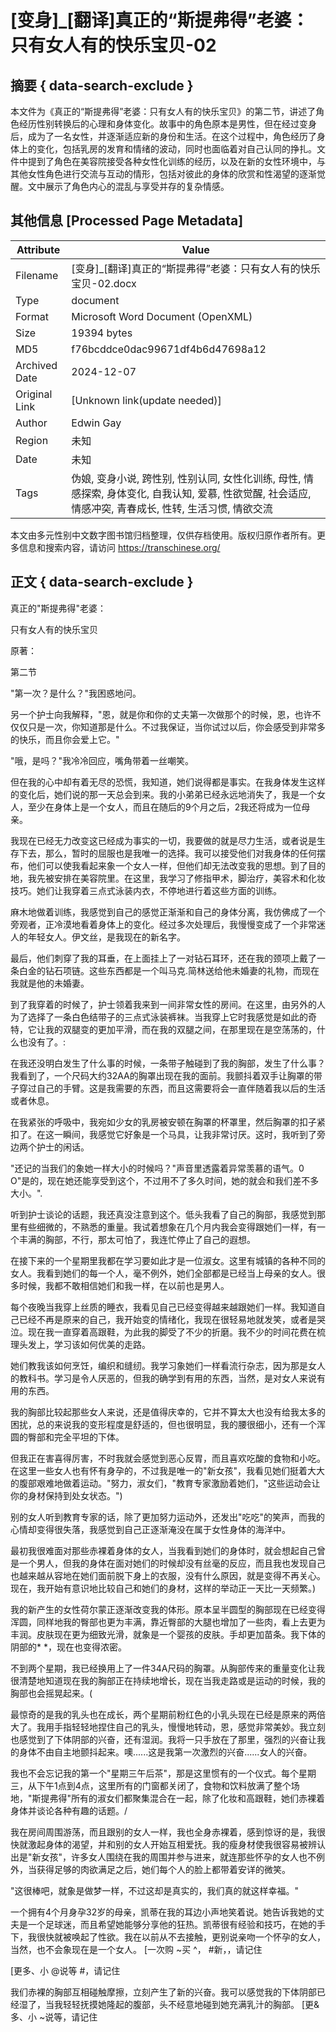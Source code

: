 # [变身]_[翻译]真正的“斯提弗得”老婆：只有女人有的快乐宝贝-02



## 摘要  { data-search-exclude }

<!-- tcd_abstract -->
本文件为《真正的“斯提弗得”老婆：只有女人有的快乐宝贝》的第二节，讲述了角色经历性别转换后的心理和身体变化。故事中的角色原本是男性，但在经过变身后，成为了一名女性，并逐渐适应新的身份和生活。在这个过程中，角色经历了身体上的变化，包括乳房的发育和情绪的波动，同时也面临着对自己认同的挣扎。文件中提到了角色在美容院接受各种女性化训练的经历，以及在新的女性环境中，与其他女性角色进行交流与互动的情形，包括对彼此的身体的欣赏和性渴望的逐渐觉醒。文中展示了角色内心的混乱与享受并存的复杂情感。

<!-- tcd_abstract_end -->

## 其他信息 [Processed Page Metadata]

| Attribute       | Value                                  |
|-----------------|----------------------------------------|
| Filename        | [变身]_[翻译]真正的“斯提弗得”老婆：只有女人有的快乐宝贝-02.docx                             |
| Type            | document                                 |
| Format          | Microsoft Word Document (OpenXML)                               |
| Size            | 19394 bytes                           |
| MD5             | f76bcddce0dac99671df4b6d47698a12                                  |
| Archived Date   | 2024-12-07                             |
| Original Link   | [Unknown link(update needed)]                         |
| Author          | Edwin Gay                               |
| Region          | 未知                               |
| Date            | 未知                                 |
| Tags            | 伪娘, 变身小说, 跨性别, 性别认同, 女性化训练, 母性, 情感探索, 身体变化, 自我认知, 爱慕, 性欲觉醒, 社会适应, 情感冲突, 青春成长, 性转, 生活习惯, 情欲交流                                 |

本文由多元性别中文数字图书馆归档整理，仅供存档使用。版权归原作者所有。更多信息和搜索内容，请访问 <https://transchinese.org/>


## 正文 { data-search-exclude }

<!-- tcd_main_text -->
真正的"斯提弗得"老婆：

只有女人有的快乐宝贝

原著：

第二节

"第一次？是什么？"我困惑地问。

另一个护士向我解释，"恩，就是你和你的丈夫第一次做那个的时候，恩，也许不仅仅只是一次，你知道那是什么。不过我保证，当你试过以后，你会感受到非常多的快乐，而且你会爱上它。"

"哦，是吗？"我冷冷回应，嘴角带着一丝嘲笑。

但在我的心中却有着无尽的恐慌，我知道，她们说得都是事实。在我身体发生这样的变化后，她们说的那一天总会到来。我的小弟弟已经永远地消失了，我是一个女人，至少在身体上是一个女人，而且在随后的9个月之后，2我还将成为一位母亲。

我现在已经无力改变这已经成为事实的一切，我要做的就是尽力生活，或者说是生存下去，那么，暂时的屈服也是我唯一的选择。我可以接受他们对我身体的任何摆布，他们可以使我看起来象一个女人一样，但他们却无法改变我的思想。到了目的地，我先被安排在美容院里。在这里，我学习了修指甲术，脚治疗，美容术和化妆技巧。她们让我穿着三点式泳装内衣，不停地进行着这些方面的训练。

麻木地做着训练，我感觉到自己的感觉正渐渐和自己的身体分离，我仿佛成了一个旁观者，正冷漠地看着身体上的变化。经过多次处理后，我慢慢变成了一个非常迷人的年轻女人。伊文丝，是我现在的新名字。

最后，他们刺穿了我的耳垂，在上面挂上了一对钻石耳环，还在我的颈项上戴了一条白金的钻石项链。这些东西都是一个叫马克.简林送给他未婚妻的礼物，而现在我就是他的未婚妻。

到了我穿着的时候了，护士领着我来到一间非常女性的房间。在这里，由另外的人为了选择了一条白色结带子的三点式泳装裤袜。当我穿上它时我感觉是如此的奇特，它让我的双腿变的更加平滑，而在我的双腿之间，在那里现在是空荡荡的，什么也没有了。:

在我还没明白发生了什么事的时候，一条带子触碰到了我的胸部，发生了什么事？我看到了，一个尺码大约32AA的胸罩出现在我的面前。我颤抖着双手让胸罩的带子穿过自己的手臂。这是我需要的东西，而且这需要将会一直伴随着我以后的生活或者休息。

在我紧张的呼吸中，我宛如少女的乳房被安顿在胸罩的杯罩里，然后胸罩的扣子紧扣了。在这一瞬间，我感觉它好象是一个马具，让我非常讨厌。这时，我听到了旁边两个护士的闲话。

"还记的当我们的象她一样大小的时候吗？"声音里透露着异常羡慕的语气。0 O"是的，现在她还能享受到这个，不过用不了多久时间，她的就会和我们差不多大小。".

听到护士谈论的话题，我还真没注意到这个。低头我看了自己的胸部，我感觉到那里有些细微的，不熟悉的重量。我试着想象在几个月内我会变得跟她们一样，有一个丰满的胸部，不行，那太可怕了，我连忙停止了自己的遐想。

在接下来的一个星期里我都在学习要如此才是一位淑女。这里有城镇的各种不同的女人。我看到她们的每一个人，毫不例外，她们全部都是已经当上母亲的女人。很多时候，我都不敢相信她们和我一样，在以前也是男人。

每个夜晚当我穿上丝质的睡衣，我看见自己已经变得越来越跟她们一样。我知道自己已经不再是原来的自己，我开始变的情绪化，我现在很轻易地就发笑，或者是哭泣。现在我一直穿着高跟鞋，为此我的脚受了不少的折磨。我不少的时间花费在梳理头发上，学习该如何优美的走路。

她们教我该如何烹饪，编织和缝纫。我学习象她们一样看流行杂志，因为那是女人的教科书。学习是令人厌恶的，但我的确学到有用的东西，当然，是对女人来说有用的东西。

我的胸部比较起那些女人来说，还是值得庆幸的，它并不算太大也没有给我太多的困扰，总的来说我的变形程度是舒适的，但也很明显，我的腰很细小，还有一个浑圆的臀部和完全平坦的下体。

但我正在害喜得厉害，不时我就会感觉到恶心反胃，而且喜欢吃酸的食物和小吃。在这里一些女人也有怀有身孕的，不过我是唯一的"新女孩"，我看见她们挺着大大的腹部艰难地做着运动。"努力，淑女们，"教育专家激励着她们，"这些运动会让你的身材保持到处女状态。")

别的女人听到教育专家的话，除了更加努力运动外，还发出"吃吃"的笑声，而我的心情却变得很失落，我感觉到自己正逐渐淹没在属于女性身体的海洋中。

最初我很难面对那些赤裸着身体的女人，当我看到她们的身体时，就会想起自己曾是一个男人，但我的身体在面对她们的时候却没有丝毫的反应，而且我也发现自己也越来越从容地在她们面前脱下身上的衣服，没有什么原因，就是变得不再关心。现在，我开始有意识地比较自己和她们的身材，这样的举动正一天比一天频繁。)

我的新产生的女性荷尔蒙正逐渐改变我的体形。原本呈半圆型的胸部现在已经变得浑圆，同样地我的臀部也更为丰满，靠近臀部的大腿也增加了一些肉，看上去更为丰润。皮肤现在更为细致光滑，就象是一个婴孩的皮肤。手却更加苗条。我下体的阴部的* *，现在也变得浓密。

不到两个星期，我已经换用上了一件34A尺码的胸罩。从胸部传来的重量变化让我很清楚地知道现在我的胸部正在持续地增长，现在当我走路或是运动的时候，我的胸部也会摇晃起来。(

最惊奇的是我的乳头也在成长，两个星期前粉红色的小乳头现在已经是原来的两倍大了。我用手指轻轻地捏住自己的乳头，慢慢地转动，恩，感觉非常美妙。我立刻也感觉到了下体阴部的兴奋，还有湿润。我将一只手放在了那里，强烈的兴奋让我的身体不由自主地颤抖起来。噢......这是我第一次激烈的兴奋......女人的兴奋。

我也不会忘记我的第一个"星期三午后茶"，那是这里惯有的一个仪式。每个星期三，从下午1点到4点，这里所有的门窗都关闭了，食物和饮料放满了整个场地，"斯提弗得"所有的淑女们都聚集混合在一起，除了化妆和高跟鞋，她们赤裸着身体并谈论各种有趣的话题。/

我在房间周围游荡，而且跟别的女人一样，我也全身赤裸着，感到惊讶的是，我很快就激起身体的渴望，并和别的女人开始互相爱抚。我的瘦身材使我很容易被辨认出是"新女孩"，许多女人围绕在我的周围并参与进来，就连那些怀孕的女人也不例外，当获得足够的肉欲满足之后，她们每个人的脸上都带着安详的微笑。

"这很棒吧，就象是做梦一样，不过这却是真实的，我们真的就这样幸福。"

一个拥有4个月身孕32岁的母亲，凯蒂在我的耳边小声地笑着说。她告诉我她的丈夫是一个足球迷，而且希望她能够分享他的狂热。凯蒂很有经验和技巧，在她的手下，我很快就被唤起了性欲。我在以前从不去接触，更别说亲吻一个怀孕的女人，当然，也不会象现在是一个女人。 [一次购 ~买 ^， #新，，请记住

 [更多、小 @说等 #，请记住

我们赤裸的胸部互相碰触摩擦，立刻产生了新的兴奋。我可以感觉我的下体阴部已经湿了，当我轻轻抚摸她隆起的腹部，头不经意地碰到她充满乳汁的胸部。 [更&多、小 ~说等，请记住
<!-- tcd_main_text_end -->

